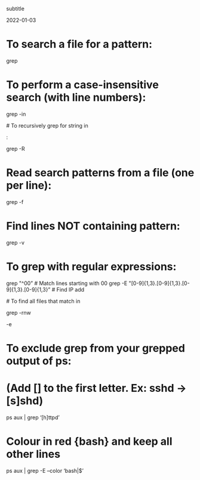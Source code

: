 subtitle

2022-01-03

To search a file for a pattern:
===============================

grep

To perform a case-insensitive search (with line numbers):
=========================================================

grep -in

\# To recursively grep for string in

:

grep -R

Read search patterns from a file (one per line):
================================================

grep -f

Find lines NOT containing pattern:
==================================

grep -v

To grep with regular expressions:
=================================

grep "^00” \# Match lines starting with 00 grep -E "\[0-9\]{1,3}.\[0-9\]{1,3}.\[0-9\]{1,3}.\[0-9\]{1,3}” \# Find IP add

\# To find all files that match in

grep -rnw

-e

To exclude grep from your grepped output of ps:
===============================================

(Add \[\] to the first letter. Ex: sshd -&gt; \[s\]shd)
=======================================================

ps aux | grep ‘\[h\]ttpd’

Colour in red {bash} and keep all other lines
=============================================

ps aux | grep -E –color ‘bash|$’
